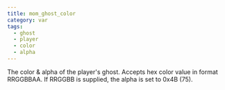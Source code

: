 ```yaml
---
title: mom_ghost_color
category: var
tags:
  - ghost
  - player
  - color
  - alpha
---
```


The color & alpha of the player's ghost.  Accepts hex color value in format RRGGBBAA. If RRGGBB is supplied, the alpha is set to 0x4B (75).